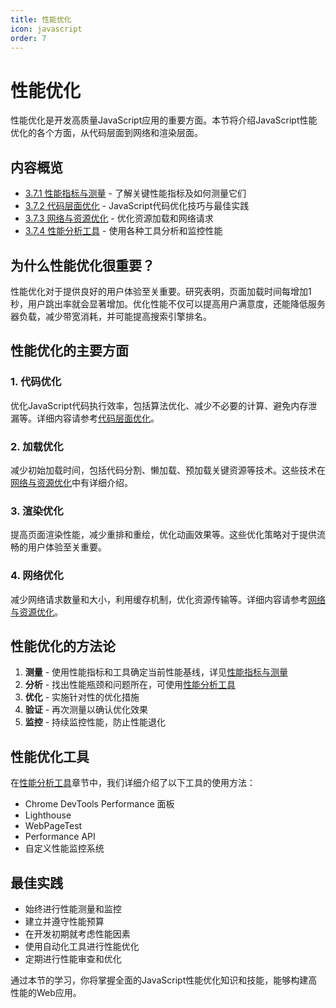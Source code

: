 ```yaml
---
title: 性能优化
icon: javascript
order: 7
---
```


# 性能优化

性能优化是开发高质量JavaScript应用的重要方面。本节将介绍JavaScript性能优化的各个方面，从代码层面到网络和渲染层面。

## 内容概览

- [3.7.1 性能指标与测量](./3.7.1-性能指标与测量.md) - 了解关键性能指标及如何测量它们
- [3.7.2 代码层面优化](./3.7.2-代码层面优化.md) - JavaScript代码优化技巧与最佳实践
- [3.7.3 网络与资源优化](./3.7.3-网络与资源优化.md) - 优化资源加载和网络请求
- [3.7.4 性能分析工具](./3.7.4-性能分析工具.md) - 使用各种工具分析和监控性能

## 为什么性能优化很重要？

性能优化对于提供良好的用户体验至关重要。研究表明，页面加载时间每增加1秒，用户跳出率就会显著增加。优化性能不仅可以提高用户满意度，还能降低服务器负载，减少带宽消耗，并可能提高搜索引擎排名。

## 性能优化的主要方面

### 1. 代码优化

优化JavaScript代码执行效率，包括算法优化、减少不必要的计算、避免内存泄漏等。详细内容请参考[代码层面优化](./3.7.2-代码层面优化.md)。

### 2. 加载优化

减少初始加载时间，包括代码分割、懒加载、预加载关键资源等技术。这些技术在[网络与资源优化](./3.7.3-网络与资源优化.md)中有详细介绍。

### 3. 渲染优化

提高页面渲染性能，减少重排和重绘，优化动画效果等。这些优化策略对于提供流畅的用户体验至关重要。

### 4. 网络优化

减少网络请求数量和大小，利用缓存机制，优化资源传输等。详细内容请参考[网络与资源优化](./3.7.3-网络与资源优化.md)。

## 性能优化的方法论

1. **测量** - 使用性能指标和工具确定当前性能基线，详见[性能指标与测量](./3.7.1-性能指标与测量.md)
2. **分析** - 找出性能瓶颈和问题所在，可使用[性能分析工具](./3.7.4-性能分析工具.md)
3. **优化** - 实施针对性的优化措施
4. **验证** - 再次测量以确认优化效果
5. **监控** - 持续监控性能，防止性能退化

## 性能优化工具

在[性能分析工具](./3.7.4-性能分析工具.md)章节中，我们详细介绍了以下工具的使用方法：

- Chrome DevTools Performance 面板
- Lighthouse
- WebPageTest
- Performance API
- 自定义性能监控系统

## 最佳实践

- 始终进行性能测量和监控
- 建立并遵守性能预算
- 在开发初期就考虑性能因素
- 使用自动化工具进行性能优化
- 定期进行性能审查和优化

通过本节的学习，你将掌握全面的JavaScript性能优化知识和技能，能够构建高性能的Web应用。